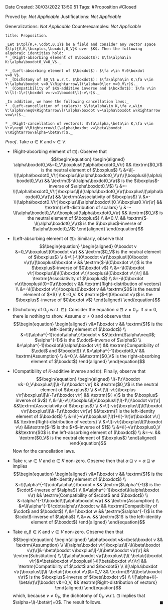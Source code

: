 <br />
<br />

Date Created: 30/03/2022 13:50:51
Tags: #Proposition #Closed

Proved by: _Not Applicable_
Justifications: _Not Applicable_

Generalizations: _Not Applicable_
Counterexamples: _Not Applicable_

``` ad-Proposition
title: Proposition.

_Let $\tpl{K,+,\cdot,0,1}$ be a field and consider any vector space $\tpl{V,K,\boxplus,\boxdot,0_V}$ over $K$. Then the following algebraic identities hold:_
* _(Right-absorbing element of $\boxdot$): $\fa\alpha\in K:\alpha\boxdot0_V=0_V$._

* _(Left-absorbing element of $\boxdot$): $\fa v\in V:0\boxdot v=0_V$._
* _(Dichotomy of $0_V$ w.r.t. $\boxdot$): $\fa\alpha\in K,\fa v\in V:\alpha\boxdot v=0_V\Rightarrow\l(\alpha=0\lor v=0_V\r)$._
* _(Compatibility of $K$-additive inverse and $\boxdot$): $\fa v\in V:\l(-1\r)\boxdot v=-v=1\boxdot\l(-v\r)$._

_In addition, we have the following cancellation laws:_
* _(Left-cancellation of scalars): $\fa\alpha\in K,\fa v,w\in V:\alpha\neq0\Rightarrow\l(\alpha\boxdot v=\alpha\boxdot w\Rightarrow v=w\r)$._

* _(Right-cancellation of vectors): $\fa\alpha,\beta\in K,\fa v\in V:v\neq0_V\Rightarrow\l(\alpha\boxdot v=\beta\boxdot v\Rightarrow\alpha=\beta\r)$._

```

_Proof_. Take $\alpha\in K$ and $v\in V$.
* (Right-absorbing element of $\boxdot$): Observe that
$$\begin{equation}
    \begin{aligned}
        \alpha\boxdot0_V&=0_V\boxplus\l(\alpha\boxdot0_V\r) && \textrm{$0_V$ is the neutral element of $\boxplus$} \\
        &=\l[-\l(\alpha\boxdot0_V\r)\boxplus\l(\alpha\boxdot0_V\r)\r]\boxplus\l(\alpha\boxdot0_V\r) && \textrm{$-\l(\alpha\boxdot0_V\r)$ is the $\boxplus$-inverse of $\alpha\boxdot0_V$} \\
        &=-\l(\alpha\boxdot0_V\r)\boxplus\l[\l(\alpha\boxdot0_V\r)\boxplus\l(\alpha\boxdot0_V\r)\r] && \textrm{Associativity of $\boxplus$} \\
        &=-\l(\alpha\boxdot0_V\r)\boxplus\l[\alpha\boxdot\l(0_V\boxplus0_V\r)\r] && \textrm{Left-distribution of scalars} \\
        &=-\l(\alpha\boxdot0_V\r)\boxplus\l(\alpha\boxdot0_V\r) && \textrm{$0_V$ is the neutral element of $\boxplus$} \\
        &=0_V. && \textrm{$-\l(\alpha\boxdot0_V\r)$ is the $\boxplus$-inverse of $\alpha\boxdot0_V$}
    \end{aligned}
\end{equation}$$

* (Left-absorbing element of $\boxdot$): Similarly, observe that
$$\begin{equation}
    \begin{aligned}
        0\boxdot v &=0_V\boxplus\l(0\boxdot v\r) && \textrm{$0_V$ is the neutral element of $\boxplus$} \\
        &=\l[-\l(0\boxdot v\r)\boxplus\l(0\boxdot v\r)\r]\boxplus0\boxdot v && \textrm{$-\l(0\boxdot v\r)$ is the $\boxplus$-inverse of $0\boxdot v$} \\
        &=-\l(0\boxdot v\r)\boxplus\l[\l(0\boxdot v\r)\boxplus\l(0\boxdot v\r)\r] && \textrm{Associativity of $\boxplus$} \\
        &=-\l(0\boxdot v\r)\boxplus\l(0+0\r)\boxdot v && \textrm{Right-distribution of vectors} \\
        &=-\l(0\boxdot v\r)\boxplus0\boxdot v && \textrm{$0$ is the neutral element of $+$} \\
        &=0_V. && \textrm{$-\l(0\boxdot v\r)$ is the $\boxplus$-inverse of $0\boxdot v$}
    \end{aligned}
\end{equation}$$
* (Dichotomy of $0_V$ w.r.t. $\boxdot$): Consider the equation $\alpha\boxdot v=0_V$. If $\alpha=0$, there is nothing to show. Assume $\alpha\neq0$ and observe that
$$\begin{equation}
    \begin{aligned}
        v&=1\boxdot v && \textrm{$1$ is the left-identity element of $\boxdot$} \\
        &=\l(\alpha^{-1}\cdot\alpha\r)\boxdot v &&\textrm{$\alpha\neq0$; $\alpha^{-1}$ is the $\cdot$-inverse of $\alpha$} \\
        &=\alpha^{-1}\boxdot\l(\alpha\boxdot v\r) && \textrm{Compatibility of $\cdot$ and $\boxdot$} \\
        &=\alpha^{-1}\boxdot0_V && \textrm{Assumption} \\
        &=0_V. &&\textrm{$0_V$ is the right-absorbing element of $\boxdot$}
    \end{aligned}
\end{equation}$$
* (Compatibility of $K$-additive inverse and $\boxdot$): Finally, observe that
$$\begin{equation}
    \begin{aligned}
        \l(-1\r)\boxdot v&=0_V\boxplus\l[\l(-1\r)\boxdot v\r] && \textrm{$0_V$ is the neutral element of $\boxplus$} \\
        &=\l[\l(-v\r)\boxplus v\r]\boxplus\l[\l(-1\r)\boxdot v\r] && \textrm{$(-v)$ is the $\boxplus$-inverse of $v$} \\
        &=\l(-v\r)\boxplus\l[v\boxplus\l(\l(-1\r)\boxdot v\r)\r] &&\textrm{Associativity of $\boxplus$} \\
        &=\l(-v\r)\boxplus\l[\l(1\boxdot v\r)\boxplus\l(\l(-1\r)\boxdot v\r)\r] &&\textrm{1 is the left-identity element of $\boxdot$} \\
        &=\l(-v\r)\boxplus\l[\l(1+\l(-1\r)\r)\boxdot v\r] && \textrm{Right-distribution of vectors} \\
        &=\l(-v\r)\boxplus\l(0\boxdot v\r) &&\textrm{$-1$ is the $+$-inverse of $1$} \\
        &=\l(-v\r)\boxplus0_V &&\textrm{$0$ is the left-absorbing element of $\boxdot$} \\
        &=-v. && \textrm{$0_V$ is the neutral element of $\boxplus$}
    \end{aligned}
\end{equation}$$
Now for the cancellation laws.
* Take $v,w\in V$ and $\alpha\in K$ non-zero. Observe then that $\alpha\boxdot v=\alpha\boxdot w$ implies
$$\begin{equation}
    \begin{aligned}
        v&=1\boxdot v && \textrm{$1$ is the left-identity element of $\boxdot$} \\
        &=\l(\alpha^{-1}\cdot\alpha\r)\boxdot v && \textrm{$\alpha^{-1}$ is the $\cdot$-inverse of $\alpha$} \\
        &=\alpha^{-1}\boxdot\l(\alpha\boxdot v\r) && \textrm{Compatibility of $\cdot$ and $\boxdot$} \\
        &=\alpha^{-1}\boxdot\l(\alpha\boxdot w\r) && \textrm{Assumption} \\
        &=\l(\alpha^{-1}\cdot\alpha\r)\boxdot w && \textrm{Compatibility of $\cdot$ and $\boxdot$} \\
        &=1\boxdot w && \textrm{$\alpha^{-1}$ is the $\cdot$-inverse of $\alpha$} \\
        &=w. && \textrm{$1$ is the left-identity element of $\boxdot$}
    \end{aligned}
\end{equation}$$
* Take $\alpha,\beta\in K$ and $v\in V$ non-zero. Observe then that
$$\begin{equation}
    \begin{aligned}
        \alpha\boxdot v&=\beta\boxdot v && \textrm{Assumption} \\
        \l[\alpha\boxdot v\r]\boxplus\l[-\l(\beta\boxdot v\r)\r]&=\beta\boxdot v\boxplus\l[-\l(\beta\boxdot v\r)\r] && \textrm{Substitution} \\
        \l[\alpha\boxdot v\r]\boxplus\l[\l(-\beta\r)\boxdot v\r]&=\beta\boxdot v\boxplus\l[-\l(\beta\boxdot v\r)\r] && \textrm{Compatibility of $\cdot$ and $\boxdot$} \\
        \l[\alpha\boxdot v\r]\boxplus\l[\l(-\beta\r)\boxdot v\r]&=0_V && \textrm{$-\l(\beta\boxdot v\r)$ is the $\boxplus$-inverse of $\beta\boxdot v$} \\
        \l[\alpha+\l(-\beta\r)\r]\boxdot v&=0_V, && \textrm{Right-distribution of vectors}
    \end{aligned}
\end{equation}$$
which, because $v\neq0_V$, the dichotomy of $0_V$ w.r.t. $\boxdot$ implies that $\alpha+\l(-\beta\r)=0$. The result follows.<span style="float:right;">$\blacksquare$</span>
